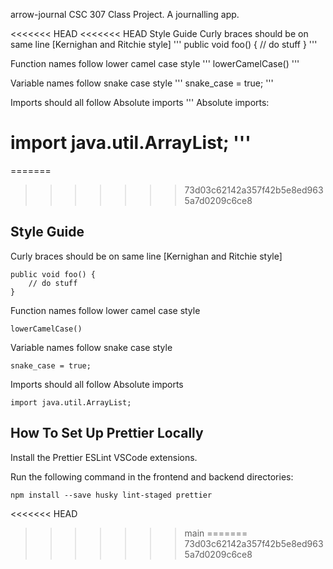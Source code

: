 arrow-journal
CSC 307 Class Project. A journalling app.

<<<<<<< HEAD
<<<<<<< HEAD
Style Guide
Curly braces should be on same line [Kernighan and Ritchie style] ''' public void foo() { // do stuff } '''

Function names follow lower camel case style ''' lowerCamelCase() '''

Variable names follow snake case style ''' snake_case = true; '''

Imports should all follow Absolute imports ''' Absolute imports:

import java.util.ArrayList; '''
=======
=======
>>>>>>> 73d03c62142a357f42b5e8ed9635a7d0209c6ce8

## Style Guide 

Curly braces should be on same line [Kernighan and Ritchie style]
```
public void foo() {
    // do stuff
}
```

Function names follow lower camel case style
```
lowerCamelCase()
```

Variable names follow snake case style
```
snake_case = true;
```

Imports should all follow Absolute imports
```
import java.util.ArrayList;
```

## How To Set Up Prettier Locally

Install the Prettier ESLint VSCode extensions.

Run the following command in the frontend and backend directories:

```
npm install --save husky lint-staged prettier
```


<<<<<<< HEAD
>>>>>>> main
=======
>>>>>>> 73d03c62142a357f42b5e8ed9635a7d0209c6ce8
